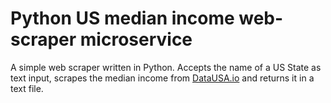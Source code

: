 # Python US median income web-scraper microservice
A simple web scraper written in Python. Accepts the name of a US State as text input, scrapes the median income from [DataUSA.io](https://datausa.io/) and returns it in a text file.
